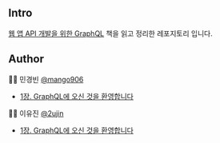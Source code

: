## Intro
[웹 앱 API 개발을 위한 GraphQL](http://www.yes24.com/Product/Goods/81537382) 책을 읽고 정리한 레포지토리 입니다.

## Author
🧑‍💻 민경빈 [@mango906](https://github.com/mango906)

* [1장. GraphQL에 오신 것을 환영합니다](https://github.com/mango906/graphql-book-study/blob/master/mango906/Chapter1.md)

👩‍💻 이유진 [@2ujin](https://github.com/2ujin)

* [1장. GraphQL에 오신 것을 환영합니다](https://github.com/mango906/graphql-book-study/blob/master/2ujin/1.md)